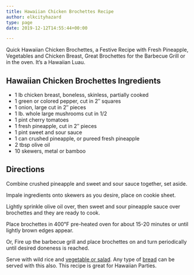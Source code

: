```yaml
---
title: Hawaiian Chicken Brochettes Recipe
author: elkcityhazard
type: page
date: 2019-12-12T14:55:44+00:00

---
```

Quick Hawaiian Chicken Brochettes, a Festive Recipe with Fresh Pineapple, Vegetables and Chicken Breast, Great Brochettes for the Barbecue Grill or in the oven. It&#8217;s a Hawaiian Luau.

## Hawaiian Chicken Brochettes Ingredients

  * 1 lb chicken breast, boneless, skinless, partially cooked
  * 1 green or colored pepper, cut in 2&#8243; squares
  * 1 onion, large cut in 2&#8243; pieces
  * 1 lb. whole large mushrooms cut in 1/2
  * 1 pint cherry tomatoes
  * 1 fresh pineapple, cut in 2&#8243; pieces
  * 1 pint sweet and sour sauce
  * 1 can crushed pineapple, or pureed fresh pineapple
  * 2 tbsp olive oil
  * 10 skewers, metal or bamboo

## Directions

Combine crushed pineapple and sweet and sour sauce together, set aside.

Impale ingredients onto skewers as you desire, place on cookie sheet.

Lightly sprinkle olive oil over, then sweet and sour pineapple sauce over brochettes and they are ready to cook.

Place brochettes in 400&#8457; pre-heated oven for about 15-20 minutes or until lightly brown edges appear.

Or, Fire up the barbecue grill and place brochettes on and turn periodically until desired doneness is reached.

Serve with wild rice and [vegetable or salad][1]. Any type of [bread][2] can be served with this also. This recipe is great for Hawaiian Parties.

 [1]: /wordpress/vegetables-and-salad-recipes/
 [2]: /wordpress/easy-bread-recipes/easy-homemade-bread/